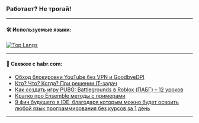 ### Работает? Не трогай!

---
<!--
#### 🛠️ Technical stack:

![Java](https://img.shields.io/badge/Java-informational?logo=Oracle&style=flat&logoColor=white&color=FF4500)
![Kotlin](https://img.shields.io/badge/Kotlin-informational?logo=Kotlin&style=flat&logoColor=white&color=774D97)
![TS](https://img.shields.io/badge/TypeScript-informational?logo=typeScript&style=flat&logoColor=black&color=017acc)
![Python](https://img.shields.io/badge/Python-informational?logo=Python&style=flat&logoColor=black&color=ffdd54) <br>
![Spring](https://img.shields.io/badge/Spring-informational?logo=Spring&style=flat&logoColor=white&color=6DB33F) 
![SpringBoot](https://img.shields.io/badge/SpringBoot-informational?logo=SpringBoot&style=flat&logoColor=white&color=6DB33F)
![Nest](https://img.shields.io/badge/NestJS-informational?logo=NestJS&style=flat&logoColor=white&color=E0234E) 
![NodeJS](https://img.shields.io/badge/NodeJS-informational?logo=node.js&style=flat&logoColor=white&color=70A760)<br>
![PostgreSQL](https://img.shields.io/badge/PostgreSQL-informational?logo=PostgreSQL&style=flat&logoColor=white&color=DAA520)
![MongoDB](https://img.shields.io/badge/MongoDB-informational?logo=MongoDB&style=flat&logoColor=white&color=870000)
![Apache](https://img.shields.io/badge/Apache-informational?logo=apache&style=flat&logoColor=white&color=f74e28)

___ 
-->

#### 🛠️ Используемые языки:

[![Top Langs](https://github-readme-stats-u2qms2cxw-advtsettinggmailcoms-projects.vercel.app/api/top-langs/?username=zloylis&langs_count=10&hide_title=true&title_color=e6edf3&size_weight=0.5&count_weight=0.5&layout=compact&hide_progress=true&hide_border=true&theme=dracula)](https://github.com/zloylis)

<!---


####  :octocat:&nbsp;&nbsp; Статистика:

![GitHub stats](https://github-readme-stats-u2qms2cxw-advtsettinggmailcoms-projects.vercel.app/api?username=zloylis&show_icons=true&hide_border=true&theme=dracula&title_color=e6edf3&include_all_commits=true&count_private=true&hide_rank=false&hide_title=true&rank_icon=github)
-->
---

#### 💬 Свежее с habr.com:

<!-- BLOG-POST-LIST:START -->
- [Обход блокировки YouTube без VPN и GoodbyeDPI](https://habr.com/ru/articles/848096/?utm_source=habrahabr&utm_medium=rss&utm_campaign=848096)
- [Кто? Что? Когда? При решении IT-задач](https://habr.com/ru/articles/848070/?utm_source=habrahabr&utm_medium=rss&utm_campaign=848070)
- [Как создать игру PUBG: Battlegrounds в Roblox &lpar;ПАБГ&rpar; – 12 уроков](https://habr.com/ru/companies/pixel_study/articles/848062/?utm_source=habrahabr&utm_medium=rss&utm_campaign=848062)
- [Кратко про Ensemble методы с примерами](https://habr.com/ru/companies/otus/articles/846892/?utm_source=habrahabr&utm_medium=rss&utm_campaign=846892)
- [9 фич будущего в IDE, благодаря которым можно будет освоить любой язык программирования без курсов за 1 день](https://habr.com/ru/articles/845160/?utm_source=habrahabr&utm_medium=rss&utm_campaign=845160)
<!-- BLOG-POST-LIST:END -->

---

